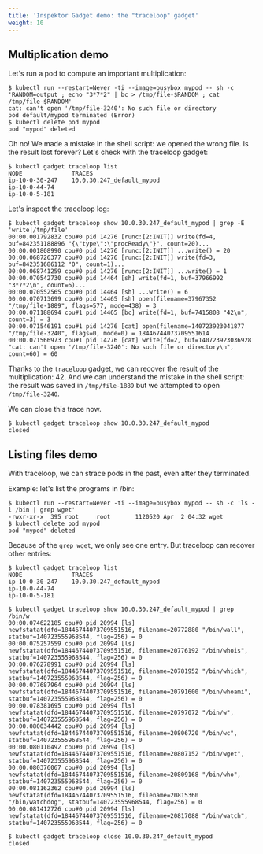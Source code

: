 ```yaml
---
title: 'Inspektor Gadget demo: the "traceloop" gadget'
weight: 10
---
```


## Multiplication demo

Let's run a pod to compute an important multiplication:

```
$ kubectl run --restart=Never -ti --image=busybox mypod -- sh -c 'RANDOM=output ; echo "3*7*2" | bc > /tmp/file-$RANDOM ; cat /tmp/file-$RANDOM'
cat: can't open '/tmp/file-3240': No such file or directory
pod default/mypod terminated (Error)
$ kubectl delete pod mypod
pod "mypod" deleted
```

Oh no! We made a mistake in the shell script: we opened the wrong file. Is the
result lost forever? Let's check with the traceloop gadget:

```
$ kubectl gadget traceloop list
NODE              TRACES
ip-10-0-30-247    10.0.30.247_default_mypod
ip-10-0-44-74
ip-10-0-5-181
```

Let's inspect the traceloop log:

```
$ kubectl gadget traceloop show 10.0.30.247_default_mypod | grep -E 'write|/tmp/file'
00:00.001792832 cpu#0 pid 14276 [runc:[2:INIT]] write(fd=4, buf=842351188896 "{\"type\":\"procReady\"}", count=20)...
00:00.001808990 cpu#0 pid 14276 [runc:[2:INIT]] ...write() = 20
00:00.068726377 cpu#0 pid 14276 [runc:[2:INIT]] write(fd=3, buf=842351686112 "0", count=1)...
00:00.068741259 cpu#0 pid 14276 [runc:[2:INIT]] ...write() = 1
00:00.070542730 cpu#0 pid 14464 [sh] write(fd=1, buf=37966992 "3*7*2\n", count=6)...
00:00.070552565 cpu#0 pid 14464 [sh] ...write() = 6
00:00.070713699 cpu#0 pid 14465 [sh] open(filename=37967352 "/tmp/file-1889", flags=577, mode=438) = 3
00:00.071188694 cpu#1 pid 14465 [bc] write(fd=1, buf=7415808 "42\n", count=3) = 3
00:00.071546191 cpu#1 pid 14276 [cat] open(filename=140723923041877 "/tmp/file-3240", flags=0, mode=0) = 18446744073709551614
00:00.071566973 cpu#1 pid 14276 [cat] write(fd=2, buf=140723923036928 "cat: can't open '/tmp/file-3240': No such file or directory\n", count=60) = 60
```

Thanks to the `traceloop` gadget, we can recover the result of the
multiplication: 42. And we can understand the mistake in the shell script: the
result was saved in `/tmp/file-1889` but we attempted to open
`/tmp/file-3240`.

We can close this trace now.
```
$ kubectl gadget traceloop show 10.0.30.247_default_mypod
closed
```

## Listing files demo

With traceloop, we can strace pods in the past, even after they terminated.

Example: let's list the programs in /bin:
```
$ kubectl run --restart=Never -ti --image=busybox mypod -- sh -c 'ls -l /bin | grep wget'
-rwxr-xr-x  395 root     root       1120520 Apr  2 04:32 wget
$ kubectl delete pod mypod
pod "mypod" deleted
```

Because of the `grep wget`, we only see one entry. But traceloop can recover other entries:

```
$ kubectl gadget traceloop list
NODE              TRACES
ip-10-0-30-247    10.0.30.247_default_mypod
ip-10-0-44-74
ip-10-0-5-181

$ kubectl gadget traceloop show 10.0.30.247_default_mypod | grep /bin/w
00:00.074622185 cpu#0 pid 20994 [ls] newfstatat(dfd=18446744073709551516, filename=20772880 "/bin/wall", statbuf=140723555968544, flag=256) = 0
00:00.075257559 cpu#0 pid 20994 [ls] newfstatat(dfd=18446744073709551516, filename=20776192 "/bin/whois", statbuf=140723555968544, flag=256) = 0
00:00.076278991 cpu#0 pid 20994 [ls] newfstatat(dfd=18446744073709551516, filename=20781952 "/bin/which", statbuf=140723555968544, flag=256) = 0
00:00.077687964 cpu#0 pid 20994 [ls] newfstatat(dfd=18446744073709551516, filename=20791600 "/bin/whoami", statbuf=140723555968544, flag=256) = 0
00:00.078381695 cpu#0 pid 20994 [ls] newfstatat(dfd=18446744073709551516, filename=20797072 "/bin/w", statbuf=140723555968544, flag=256) = 0
00:00.080034442 cpu#0 pid 20994 [ls] newfstatat(dfd=18446744073709551516, filename=20806720 "/bin/wc", statbuf=140723555968544, flag=256) = 0
00:00.080110492 cpu#0 pid 20994 [ls] newfstatat(dfd=18446744073709551516, filename=20807152 "/bin/wget", statbuf=140723555968544, flag=256) = 0
00:00.080376067 cpu#0 pid 20994 [ls] newfstatat(dfd=18446744073709551516, filename=20809168 "/bin/who", statbuf=140723555968544, flag=256) = 0
00:00.081162362 cpu#0 pid 20994 [ls] newfstatat(dfd=18446744073709551516, filename=20815360 "/bin/watchdog", statbuf=140723555968544, flag=256) = 0
00:00.081412726 cpu#0 pid 20994 [ls] newfstatat(dfd=18446744073709551516, filename=20817088 "/bin/watch", statbuf=140723555968544, flag=256) = 0

$ kubectl gadget traceloop close 10.0.30.247_default_mypod
closed
```

